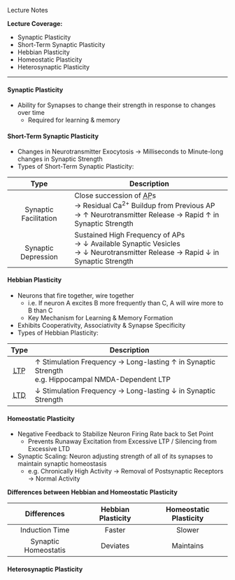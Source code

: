 Lecture Notes

**Lecture Coverage:**
- Synaptic Plasticity
- Short-Term Synaptic Plasticity
- Hebbian Plasticity
- Homeostatic Plasticity
- Heterosynaptic Plasticity

---
#### **Synaptic Plasticity**
- Ability for Synapses to change their strength in response to changes over time
	- Required for learning & memory


#### **Short-Term Synaptic Plasticity**
- Changes in Neurotransmitter Exocytosis → Milliseconds to Minute-long changes in Synaptic Strength
- Types of Short-Term Synaptic Plasticity:

|           Type            | Description                                                                                                                                                                         |
| :-----------------------: | ----------------------------------------------------------------------------------------------------------------------------------------------------------------------------------- |
| <br>Synaptic Facilitation | Close succession of <abbr Title="Action Potential">AP</abbr>s<br>→ Residual Ca<sup>2+</sup> Buildup from Previous AP<br>→ ↑ Neurotransmitter Release → Rapid ↑ in Synaptic Strength |
|  <br>Synaptic Depression  | Sustained High Frequency of APs<br>→ ↓ Available Synaptic Vesicles<br>→ ↓ Neurotransmitter Release → Rapid ↓ in Synaptic Strength                                                   |

#### **Hebbian Plasticity**
- Neurons that fire together, wire together
	- i.e. If neuron A excites B more frequently than C, A will wire more to B than C
	- Key Mechanism for Learning & Memory Formation
- Exhibits Cooperativity, Associativity & Synapse Specificity
- Types of Hebbian Plasticity:

|                      Type                       | Description                                                                                          |
| :---------------------------------------------: | ---------------------------------------------------------------------------------------------------- |
| <abbr Title="Long-Term Potentiation">LTP</abbr> | ↑ Stimulation Frequency → Long-lasting ↑ in Synaptic Strength<br>e.g. Hippocampal NMDA-Dependent LTP |
|  <abbr Title="Long-Term Depression">LTD</abbr>  | ↓ Stimulation Frequency → Long-lasting ↓ in Synaptic Strength                                        |


#### **Homeostatic Plasticity**
- Negative Feedback to Stabilize Neuron Firing Rate back to Set Point
	- Prevents Runaway Excitation from Excessive LTP / Silencing from Excessive LTD
- Synaptic Scaling: Neuron adjusting strength of all of its synapses to maintain synaptic homeostasis
	- e.g. Chronically High Activity → Removal of Postsynaptic Receptors → Normal Activity

**Differences between Hebbian and Homeostatic Plasticity**

|     Differences      | Hebbian Plasticity | Homeostatic Plasticity |
| :------------------: | :----------------: | :--------------------: |
|    Induction Time    |       Faster       |         Slower         |
| Synaptic Homeostatis |      Deviates      |       Maintains        |


#### **Heterosynaptic Plasticity**
